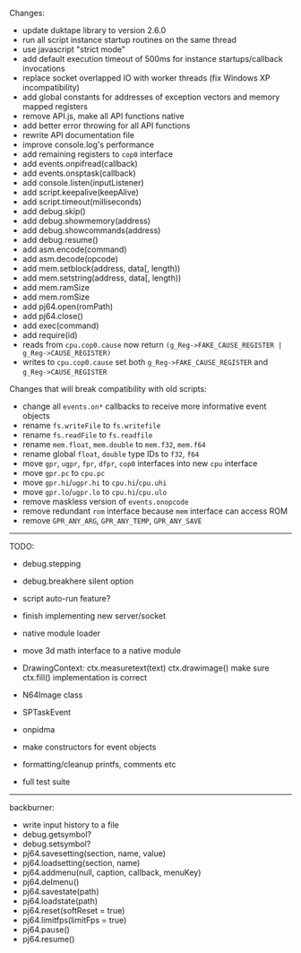 Changes:

- update duktape library to version 2.6.0
- run all script instance startup routines on the same thread
- use javascript "strict mode"
- add default execution timeout of 500ms for instance startups/callback invocations
- replace socket overlapped IO with worker threads (fix Windows XP incompatibility)
- add global constants for addresses of exception vectors and memory mapped registers
- remove API.js, make all API functions native
- add better error throwing for all API functions
- rewrite API documentation file
- improve console.log's performance
- add remaining registers to `cop0` interface
- add events.onpifread(callback)
- add events.onsptask(callback)
- add console.listen(inputListener)
- add script.keepalive(keepAlive)
- add script.timeout(milliseconds)
- add debug.skip()
- add debug.showmemory(address)
- add debug.showcommands(address)
- add debug.resume()
- add asm.encode(command)
- add asm.decode(opcode)
- add mem.setblock(address, data[, length))
- add mem.setstring(address, data[, length))
- add mem.ramSize
- add mem.romSize
- add pj64.open(romPath)
- add pj64.close()
- add exec(command)
- add require(id)
- reads from `cpu.cop0.cause` now return `(g_Reg->FAKE_CAUSE_REGISTER | g_Reg->CAUSE_REGISTER)`
- writes to `cpu.cop0.cause` set both `g_Reg->FAKE_CAUSE_REGISTER` and `g_Reg->CAUSE_REGISTER`

Changes that will break compatibility with old scripts:

- change all `events.on*` callbacks to receive more informative event objects
- rename `fs.writeFile` to `fs.writefile`
- rename `fs.readFile` to `fs.readfile`
- rename `mem.float`, `mem.double` to `mem.f32`, `mem.f64`
- rename global `float`, `double` type IDs to `f32`, `f64`
- move `gpr`, `ugpr`, `fpr`, `dfpr`, `cop0` interfaces into new `cpu` interface
- move `gpr.pc` to `cpu.pc`
- move `gpr.hi`/`ugpr.hi` to `cpu.hi`/`cpu.uhi`
- move `gpr.lo`/`ugpr.lo` to `cpu.hi`/`cpu.ulo`
- remove maskless version of `events.onopcode`
- remove redundant `rom` interface because `mem` interface can access ROM
- remove `GPR_ANY_ARG`, `GPR_ANY_TEMP`, `GPR_ANY_SAVE`

---------------------
TODO:

- debug.stepping
- debug.breakhere silent option
- script auto-run feature?
- finish implementing new server/socket
- native module loader
- move 3d math interface to a native module

- DrawingContext:
   ctx.measuretext(text)
   ctx.drawimage()
   make sure ctx.fill() implementation is correct

- N64Image class
- SPTaskEvent
- onpidma

- make constructors for event objects
- formatting/cleanup printfs, comments etc
- full test suite


---------------------------

backburner:
- write input history to a file
- debug.getsymbol?
- debug.setsymbol?
- pj64.savesetting(section, name, value)
- pj64.loadsetting(section, name)
- pj64.addmenu(null, caption, callback, menuKey)
- pj64.delmenu()
- pj64.savestate(path)
- pj64.loadstate(path)
- pj64.reset(softReset = true)
- pj64.limitfps(limitFps = true)
- pj64.pause()
- pj64.resume()
